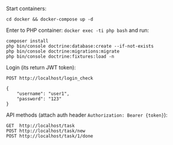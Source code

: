 Start containers:
```
cd docker && docker-compose up -d
```
Enter to PHP container: ``docker exec -ti php bash`` and run:

```
composer install
php bin/console doctrine:database:create --if-not-exists
php bin/console doctrine:migrations:migrate
php bin/console doctrine:fixtures:load -n
```

Login (its return JWT token):
```
POST http://localhost/login_check

{
    "username": "user1",
    "password": "123"
}
```

API methods (attach auth header `Authorization: Bearer {token}`):

```
GET  http://localhost/task
POST http://localhost/task/new
POST http://localhost/task/1/done
```
